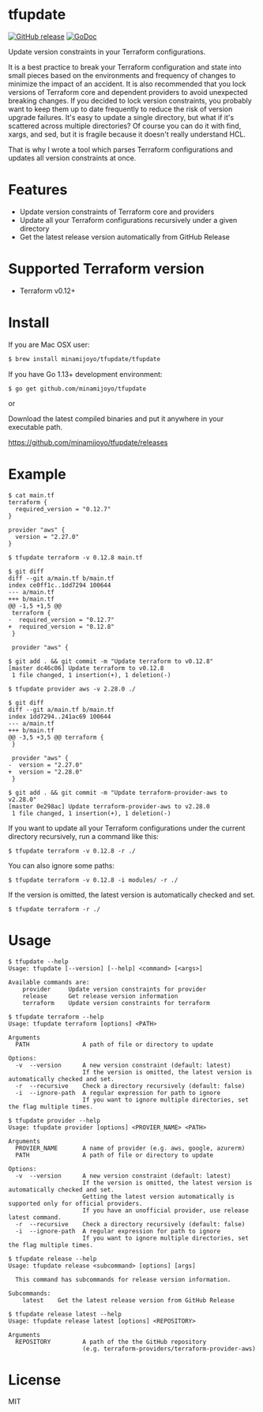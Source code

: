 # tfupdate
[![GitHub release](http://img.shields.io/github/release/minamijoyo/tfupdate.svg?style=flat-square)](https://github.com/minamijoyo/tfupdate/releases)
[![GoDoc](https://godoc.org/github.com/minamijoyo/tfupdate/tfupdate?status.svg)](https://godoc.org/github.com/minamijoyo/tfupdate)

Update version constraints in your Terraform configurations.

It is a best practice to break your Terraform configuration and state into small pieces based on the environments and frequency of changes to minimize the impact of an accident.
It is also recommended that you lock versions of Terraform core and dependent providers to avoid unexpected breaking changes. If you decided to lock version constraints, you probably want to keep them up to date frequently to reduce the risk of version upgrade failures.
It's easy to update a single directory, but what if it's scattered across multiple directories?
Of course you can do it with find, xargs, and sed, but it is fragile because it doesn't really understand HCL.

That is why I wrote a tool which parses Terraform configurations and updates all version constraints at once.

# Features

- Update version constraints of Terraform core and providers
- Update all your Terraform configurations recursively under a given directory
- Get the latest release version automatically from GitHub Release

# Supported Terraform version

- Terraform v0.12+

# Install

If you are Mac OSX user:

```bash
$ brew install minamijoyo/tfupdate/tfupdate
```

If you have Go 1.13+ development environment:

```
$ go get github.com/minamijoyo/tfupdate
```

or

Download the latest compiled binaries and put it anywhere in your executable path.

https://github.com/minamijoyo/tfupdate/releases

# Example

```
$ cat main.tf
terraform {
  required_version = "0.12.7"
}

provider "aws" {
  version = "2.27.0"
}
```

```
$ tfupdate terraform -v 0.12.8 main.tf

$ git diff
diff --git a/main.tf b/main.tf
index ce0ff1c..1dd7294 100644
--- a/main.tf
+++ b/main.tf
@@ -1,5 +1,5 @@
 terraform {
-  required_version = "0.12.7"
+  required_version = "0.12.8"
 }

 provider "aws" {

$ git add . && git commit -m "Update terraform to v0.12.8"
[master dc46c06] Update terraform to v0.12.8
 1 file changed, 1 insertion(+), 1 deletion(-)
```

```
$ tfupdate provider aws -v 2.28.0 ./

$ git diff
diff --git a/main.tf b/main.tf
index 1dd7294..241ac69 100644
--- a/main.tf
+++ b/main.tf
@@ -3,5 +3,5 @@ terraform {
 }

 provider "aws" {
-  version = "2.27.0"
+  version = "2.28.0"
 }

$ git add . && git commit -m "Update terraform-provider-aws to v2.28.0"
[master 0e298ac] Update terraform-provider-aws to v2.28.0
 1 file changed, 1 insertion(+), 1 deletion(-)
```

If you want to update all your Terraform configurations under the current directory recursively,
run a command like this:

```
$ tfupdate terraform -v 0.12.8 -r ./
```

You can also ignore some paths:

```
$ tfupdate terraform -v 0.12.8 -i modules/ -r ./
```

If the version is omitted, the latest version is automatically checked and set.

```
$ tfupdate terraform -r ./
```

# Usage

```
$ tfupdate --help
Usage: tfupdate [--version] [--help] <command> [<args>]

Available commands are:
    provider     Update version constraints for provider
    release      Get release version information
    terraform    Update version constraints for terraform
```

```
$ tfupdate terraform --help
Usage: tfupdate terraform [options] <PATH>

Arguments
  PATH               A path of file or directory to update

Options:
  -v  --version      A new version constraint (default: latest)
                     If the version is omitted, the latest version is automatically checked and set.
  -r  --recursive    Check a directory recursively (default: false)
  -i  --ignore-path  A regular expression for path to ignore
                     If you want to ignore multiple directories, set the flag multiple times.
```

```
$ tfupdate provider --help
Usage: tfupdate provider [options] <PROVIER_NAME> <PATH>

Arguments
  PROVIER_NAME       A name of provider (e.g. aws, google, azurerm)
  PATH               A path of file or directory to update

Options:
  -v  --version      A new version constraint (default: latest)
                     If the version is omitted, the latest version is automatically checked and set.
                     Getting the latest version automatically is supported only for official providers.
                     If you have an unofficial provider, use release latest command.
  -r  --recursive    Check a directory recursively (default: false)
  -i  --ignore-path  A regular expression for path to ignore
                     If you want to ignore multiple directories, set the flag multiple times.
```

```
$ tfupdate release --help
Usage: tfupdate release <subcommand> [options] [args]

  This command has subcommands for release version information.

Subcommands:
    latest    Get the latest release version from GitHub Release
```

```
$ tfupdate release latest --help
Usage: tfupdate release latest [options] <REPOSITORY>

Arguments
  REPOSITORY         A path of the the GitHub repository
                     (e.g. terraform-providers/terraform-provider-aws)
```

# License

MIT
